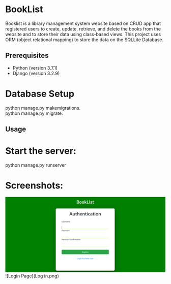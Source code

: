 # BookList
Booklist is a library management system website based on CRUD app that registered users to create, update, retrieve, and delete the books from the website and to store their data using class-based views. This project uses ORM (object relational mapping) to store the data on the SQLLite Database. 

## Prerequisites
   * Python (version 3.7.1)
   * Django (version 3.2.9)
   
# Database Setup
python manage.py makemigrations.
<br>
python manage.py migrate.

## Usage
# Start the server:
python manage.py runserver

# Screenshots:
![Registration Page](Registration.png)
![Login Page](Log in.png)
